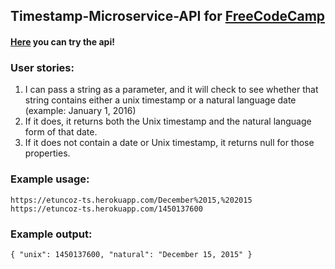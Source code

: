 ## Timestamp-Microservice-API for [FreeCodeCamp](http://www.freecodecamp.com/challenges/basejump-timestamp-microservice)

#### [Here](https://etuncoz-ts.herokuapp.com) you can try the api!

### User stories:
1) I can pass a string as a parameter, and it will check to see whether that string contains either a unix timestamp or a natural language date (example: January 1, 2016)<br />
2) If it does, it returns both the Unix timestamp and the natural language form of that date.<br />
3) If it does not contain a date or Unix timestamp, it returns null for those properties.

### Example usage:
```
https://etuncoz-ts.herokuapp.com/December%2015,%202015
https://etuncoz-ts.herokuapp.com/1450137600
```
### Example output:
```
{ "unix": 1450137600, "natural": "December 15, 2015" }
```

